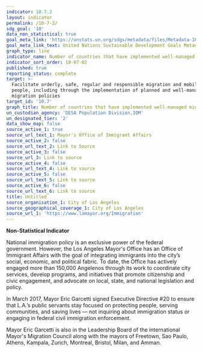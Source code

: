 ```yaml
---
indicator: 10.7.2
layout: indicator
permalink: /10-7-2/
sdg_goal: '10'
data_non_statistical: true
goal_meta_link: 'https://unstats.un.org/sdgs/metadata/files/Metadata-10-07-02.pdf'
goal_meta_link_text: United Nations Sustainable Development Goals Metadata (pdf 564kB)
graph_type: line
indicator_name: Number of countries that have implemented well-managed migration policies
indicator_sort_order: 10-07-02
published: true
reporting_status: complete
target: >-
  Facilitate orderly, safe, regular and responsible migration and mobility of
  people, including through the implementation of planned and well-managed
  migration policies
target_id: '10.7'
graph_title: Number of countries that have implemented well-managed migration policies
un_custodian_agency: 'DESA Population Division,IOM'
un_designated_tier: '2'
data_show_map: false
source_active_1: true
source_url_text_1: Mayor's Office of Immigrant Affairs
source_active_2: false
source_url_text_2: Link to Source
source_active_3: false
source_url_3: Link to source
source_active_4: false
source_url_text_4: Link to source
source_active_5: false
source_url_text_5: Link to source
source_active_6: false
source_url_text_6: Link to source
title: Untitled
source_organisation_1: City of Los Angeles
source_geographical_coverage_1: City of Los Angeles
source_url_1: 'https://www.lamayor.org/Immigration'
---
```

**Non-Statistical Indicator**

National immigration policy is an exclusive power of the federal government. However, the Los Angeles Mayor's Office has an Office of Immigrant Affairs with the goal of integrating immigrants into the city’s social, economic, and political fabric. To date, the Office has actively engaged more than 150,000 Angelenos through its work to coordinate city services, develop programs, and initiatives that promote citizenship and civic engagement, and advocate on local, state, and national legislation and policy. 

In March 2017, Mayor Eric Garcetti signed Executive Directive #20 to ensure that L.A.’s public servants stay focused on protecting people, serving communities, and saving lives — not inquiring about immigration status or engaging in federal civil immigration enforcement. 

Mayor Eric Garcetti is also in the Leadership Board of the international Mayor's Migration Council along with the mayors of Freetown, Sao Paulo, Athens, Kampala, Zurich, Montreal, Bristol, Milan, and Amman.
